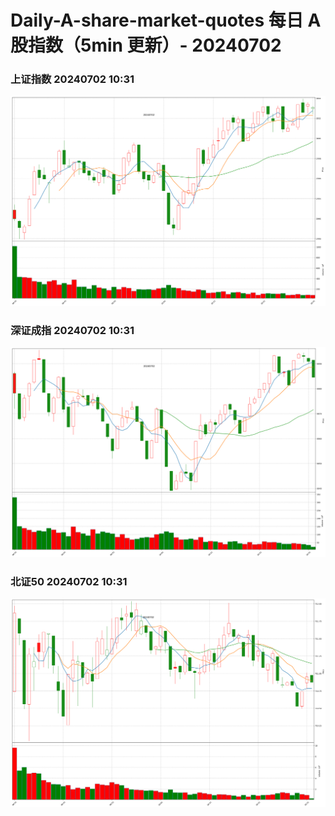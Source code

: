 
# Daily-A-share-market-quotes 每日 A 股指数（5min 更新）- 20240702

### 上证指数 20240702 10:31
![](./fig/2024/7/20240702-sh000001.png)

### 深证成指 20240702 10:31
![](./fig/2024/7/20240702-sz399001.png)

### 北证50 20240702 10:31
![](./fig/2024/7/20240702-bj899050.png)
